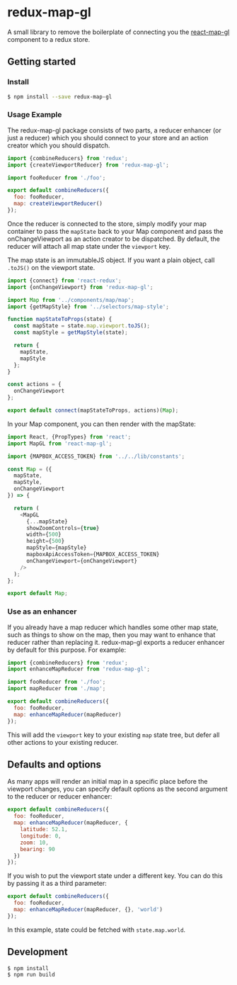 # redux-map-gl

A small library to remove the boilerplate of connecting you the [react-map-gl](https://github.com/uber/react-map-gl/) component to a redux store.

## Getting started

### Install

```sh
$ npm install --save redux-map-gl
```

### Usage Example

The redux-map-gl package consists of two parts, a reducer enhancer (or just a reducer) which you should connect to your store and an action creator which you should dispatch.

```javascript
import {combineReducers} from 'redux';
import {createViewportReducer} from 'redux-map-gl';

import fooReducer from './foo';

export default combineReducers({
  foo: fooReducer,
  map: createViewportReducer()
});
```

Once the reducer is connected to the store, simply modify your map container to pass the `mapState` back to your Map component
and pass the onChangeViewport as an action creator to be dispatched. By default, the reducer will attach all map state under the `viewport` key.

The map state is an immutableJS object. If you want a plain object, call `.toJS()` on the viewport state.

```javascript
import {connect} from 'react-redux';
import {onChangeViewport} from 'redux-map-gl';

import Map from '../components/map/map';
import {getMapStyle} from '../selectors/map-style';

function mapStateToProps(state) {
  const mapState = state.map.viewport.toJS();
  const mapStyle = getMapStyle(state);

  return {
    mapState,
    mapStyle
  };
}

const actions = {
  onChangeViewport
};

export default connect(mapStateToProps, actions)(Map);

```

In your Map component, you can then render with the mapState:

```javascript
import React, {PropTypes} from 'react';
import MapGL from 'react-map-gl';

import {MAPBOX_ACCESS_TOKEN} from '../../lib/constants';

const Map = ({
  mapState,
  mapStyle,
  onChangeViewport
}) => {

  return (
    <MapGL
      {...mapState}
      showZoomControls={true}
      width={500}
      height={500}
      mapStyle={mapStyle}
      mapboxApiAccessToken={MAPBOX_ACCESS_TOKEN}
      onChangeViewport={onChangeViewport}
    />
  );
};

export default Map;
```

### Use as an enhancer

If you already have a map reducer which handles some other map state, such as things to show on the map, then you may want to enhance that reducer rather than replacing it.
redux-map-gl exports a reducer enhancer by default for this purpose. For example:

```javascript
import {combineReducers} from 'redux';
import enhanceMapReducer from 'redux-map-gl';

import fooReducer from './foo';
import mapReducer from './map';

export default combineReducers({
  foo: fooReducer,
  map: enhanceMapReducer(mapReducer)
});
```

This will add the `viewport` key to your existing `map` state tree, but defer all other actions to your existing reducer.

## Defaults and options

As many apps will render an initial map in a specific place before the viewport changes, you can specify default options as the second argument to
the reducer or reducer enhancer:

```javascript
export default combineReducers({
  foo: fooReducer,
  map: enhanceMapReducer(mapReducer, {
    latitude: 52.1,
    longitude: 0,
    zoom: 10,
    bearing: 90
  })
});
```

If you wish to put the viewport state under a different key. You can do this by passing it as a third parameter:

```javascript
export default combineReducers({
  foo: fooReducer,
  map: enhanceMapReducer(mapReducer, {}, 'world')
});
```

In this example, state could be fetched with `state.map.world`.

## Development

```sh
$ npm install
$ npm run build
```
